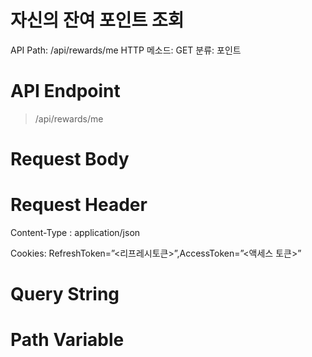 # 자신의 잔여 포인트 조회

API Path: /api/rewards/me
HTTP 메소드: GET
분류: 포인트

# API Endpoint

> /api/rewards/me
> 

# Request Body

# Request Header

Content-Type : application/json

Cookies: RefreshToken=”<리프레시토큰>”,AccessToken=”<액세스 토큰>”

# Query String

# Path Variable